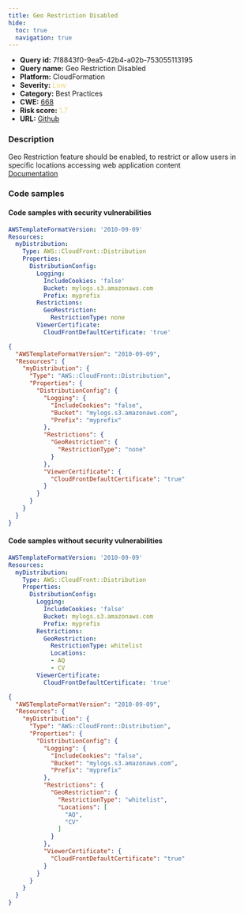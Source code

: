 ```yaml
---
title: Geo Restriction Disabled
hide:
  toc: true
  navigation: true
---
```


<style>
  .highlight .hll {
    background-color: #ff171742;
  }
  .md-content {
    max-width: 1100px;
    margin: 0 auto;
  }
</style>

-   **Query id:** 7f8843f0-9ea5-42b4-a02b-753055113195
-   **Query name:** Geo Restriction Disabled
-   **Platform:** CloudFormation
-   **Severity:** <span style="color:#edd57e">Low</span>
-   **Category:** Best Practices
-   **CWE:** <a href="https://cwe.mitre.org/data/definitions/668.html" onclick="newWindowOpenerSafe(event, 'https://cwe.mitre.org/data/definitions/668.html')">668</a>
-   **Risk score:** <span style="color:#edd57e">1.7</span>
-   **URL:** [Github](https://github.com/Checkmarx/kics/tree/master/assets/queries/cloudFormation/aws/geo_restriction_disabled)

### Description
Geo Restriction feature should be enabled, to restrict or allow users in specific locations accessing web application content<br>
[Documentation](https://docs.aws.amazon.com/AmazonCloudFront/latest/DeveloperGuide/georestrictions.html)

### Code samples
#### Code samples with security vulnerabilities
```yaml title="Positive test num. 1 - yaml file" hl_lines="13"
AWSTemplateFormatVersion: '2010-09-09'
Resources:
  myDistribution:
    Type: AWS::CloudFront::Distribution
    Properties:
      DistributionConfig:
        Logging:
          IncludeCookies: 'false'
          Bucket: mylogs.s3.amazonaws.com
          Prefix: myprefix
        Restrictions:
          GeoRestriction:
            RestrictionType: none
        ViewerCertificate:
          CloudFrontDefaultCertificate: 'true'
```
```json title="Positive test num. 2 - json file" hl_lines="15"
{
  "AWSTemplateFormatVersion": "2010-09-09",
  "Resources": {
    "myDistribution": {
      "Type": "AWS::CloudFront::Distribution",
      "Properties": {
        "DistributionConfig": {
          "Logging": {
            "IncludeCookies": "false",
            "Bucket": "mylogs.s3.amazonaws.com",
            "Prefix": "myprefix"
          },
          "Restrictions": {
            "GeoRestriction": {
              "RestrictionType": "none"
            }
          },
          "ViewerCertificate": {
            "CloudFrontDefaultCertificate": "true"
          }
        }
      }
    }
  }
}

```


#### Code samples without security vulnerabilities
```yaml title="Negative test num. 1 - yaml file"
AWSTemplateFormatVersion: '2010-09-09'
Resources:
  myDistribution:
    Type: AWS::CloudFront::Distribution
    Properties:
      DistributionConfig:
        Logging:
          IncludeCookies: 'false'
          Bucket: mylogs.s3.amazonaws.com
          Prefix: myprefix
        Restrictions:
          GeoRestriction:
            RestrictionType: whitelist
            Locations:
            - AQ
            - CV
        ViewerCertificate:
          CloudFrontDefaultCertificate: 'true'
```
```json title="Negative test num. 2 - json file"
{
  "AWSTemplateFormatVersion": "2010-09-09",
  "Resources": {
    "myDistribution": {
      "Type": "AWS::CloudFront::Distribution",
      "Properties": {
        "DistributionConfig": {
          "Logging": {
            "IncludeCookies": "false",
            "Bucket": "mylogs.s3.amazonaws.com",
            "Prefix": "myprefix"
          },
          "Restrictions": {
            "GeoRestriction": {
              "RestrictionType": "whitelist",
              "Locations": [
                "AQ",
                "CV"
              ]
            }
          },
          "ViewerCertificate": {
            "CloudFrontDefaultCertificate": "true"
          }
        }
      }
    }
  }
}

```

